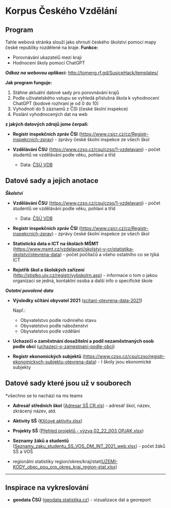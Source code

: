 # Korpus Českého Vzdělání

## Program
Tahle webová stránka slouží jako shrnutí českého školství pomocí mapy české republiky rozdělené na kraje.
**Funkce:**
- Porovnávání ukazatelů mezi kraji
- Hodnocení školy pomocí ChatGPT

***Odkaz na webovou aplikaci:*** http://tomeng.rf.gd/SusiceHack/templates/

**Jak program funguje:**
1. Stáhne aktuální datové sady pro porovnávání krajů
2. Podle uživatelského vstupu se vyhledá příslušná škola k vyhodnocení ChatGPT (bodové rozhraní je od 0 do 10)
3. Vyhodnotí do 5 záznamů z ČSI (české školní inspekce)
4. Poslání vyhodnocených dat na web


**z jakých datových zdrojů jsme čerpali:**

* **Registr inspekčních zpráv ČSI** (https://www.csicr.cz/cz/Registr-inspekcnich-zprav) - zprávy české školní inspekce ze všech škol

* **Vzdělávání ČSU** (https://www.czso.cz/csu/czso/1-vzdelavani) - počet studentů ve vzdělávání podle věku, pohlaví a tříd
    * Data: [ČSÚ VDB](https://vdb.czso.cz/vdbvo2/faces/index.jsf?page=statistiky&filtr=G~F_M~F_Z~F_R~F_P~_S~_null_null_&katalog=30848)

## Datové sady a jejich anotace

***Školství***

* **Vzdělávání ČSU** (https://www.czso.cz/csu/czso/1-vzdelavani) - počet studentů ve vzdělávání podle věku, pohlaví a tříd
    * Data: [ČSÚ VDB](https://vdb.czso.cz/vdbvo2/faces/index.jsf?page=statistiky&filtr=G~F_M~F_Z~F_R~F_P~_S~_null_null_&katalog=30848)

* **Registr inspekčních zpráv ČSI** (https://www.csicr.cz/cz/Registr-inspekcnich-zprav) - zprávy české školní inspekce ze všech škol

* **Statistická data o ICT na školách MŠMT** (https://www.msmt.cz/vzdelavani/skolstvi-v-cr/statistika-skolstvi/otevrena-data) - počet počítačů a všeho ostatního co se týká ICT

* **Rejstřík škol a školských zařízení** (http://stistko.uiv.cz/registr/vybskolrn.asp) - informace o tom o jakou organizaci se jedná, kontaktní osoba a další info o specifické škole

***Ostatní povolené data***

* **Výsledky sčítání obyvatel 2021** ([scitani-otevrena-data-2021](https://www.czso.cz/csu/czso/vysledky-scitani-2021-otevrena-data))

    Např.:
    * Obyvatelstvo podle rodinného stavu
    * Obyvatelstvo podle náboženství
    * Obyvatelstvo podle vzdělání

* **Uchazeči o zaměstnání dosažitelní a podíl nezaměstnaných osob podle obcí** ([uchazeci-o-zamestnani-podle-obci](https://www.czso.cz/csu/czso/uchazeci-o-zamestnani-dosazitelni-a-podil-nezamestnanych-osob-podle-obci_090417))

* **Registr ekonomických subjektů** (https://www.czso.cz/csu/czso/registr-ekonomickych-subjektu-otevrena-data) - I školy jsou ekonomické subjekty

## Datové sady které jsou už v souborech

*všechno se to nachází na ms teams

* **Adresář středních škol** (<ins>Adresar SŠ CR.xls</ins>) - adresář škol, název, zkrácený název, atd.

* **Aktivity SŠ** (<ins>Klíčové aktivity.xlsx</ins>)

* **Projekty SŠ** (<ins>Přehled projektů - výzva 02_22_003 OPJAK.xlsx</ins>)

* **Seznamy žáků a studentů** (<ins>Seznamy_zaku_studentu_SS_VOS_DM_INT_2021_web.xlsx</ins>) - počet žáků SŠ a VOŠ

* regionální statistiky region/okres/kraj/stat(<ins>UZEMI-KODY_obec_pou_orp_okres_kraj_region-stat.xlsx</ins>)

* ****
## Inspirace na vykreslování

* **geodata ČSÚ** ([geodata.statistika.cz](https://geodata.statistika.cz/portal/apps/sites/#/homepage)) - vizualizace dat a georeport

